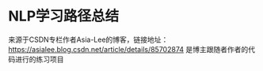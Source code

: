 # NLP学习路径总结
来源于CSDN专栏作者Asia-Lee的博客，链接地址： https://asialee.blog.csdn.net/article/details/85702874
是博主跟随者作者的代码进行的练习项目